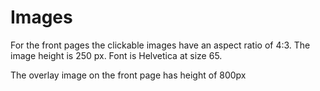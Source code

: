 # Images
For the front pages the clickable images have an aspect ratio of 4:3. The image height is 250 px. Font is Helvetica at size 65.

The overlay image on the front page has height of 800px
